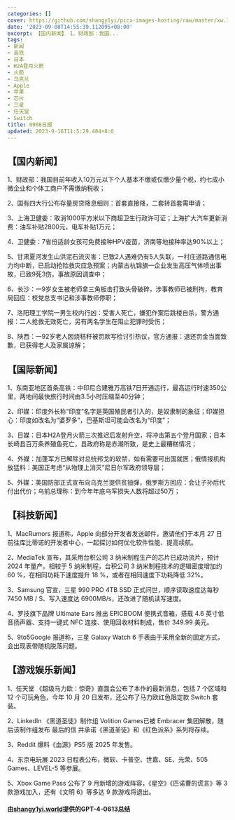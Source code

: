 ```yaml
---
categories: []
cover: https://github.com/shangy1yi/picx-images-hosting/raw/master/xw.1a15yyeng45c.webp
date: '2023-09-08T14:55:39.112095+08:00'
excerpt: 【国内新闻】 1、财政部：我国...
tags:
- 新闻
- 高铁
- 日本
- H2A登月火箭
- 火箭
- 乌克兰
- Apple
- 苹果
- 芯片
- 三星
- 任天堂
- Switch
title: 0908日报
updated: 2023-9-16T11:5:29.484+8:0
---
```

## 【国内新闻】

1、财政部：我国目前年收入10万元以下个人基本不缴或仅缴少量个税，约七成小微企业和个体工商户不需缴纳税收；

2、国有四大行公布存量房贷降息细则：首套直接降，二套转首套需申请；

3、上海卫健委：取消1000平方米以下商超卫生行政许可证；上海扩大汽车更新消费：油车补贴2800元，电车补贴1万元；

4、卫健委：7省份适龄女孩可免费接种HPV疫苗，济南等地接种率达90%以上；

5、甘肃夏河发生山洪泥石流灾害：已致2人遇难仍有5人失联，一村庄道路通信电力均中断，已启动抢险救灾应急预案；内蒙古杭锦旗一企业发生高压气体喷出事故，已致9死3伤，事故原因调查中；

6、长沙：一9岁女生被老师拿三角板击打致头骨破碎，涉事教师已被刑拘，教育局回应：校党总支书记和涉事教师停职；

7、洛阳理工学院一男生校内行凶：受害人死亡，嫌犯作案后跳楼自杀，警方通报：二人抢救无效死亡，另有两名学生在阻止犯罪时受伤；

8、陕西：一92岁老人因烧秸秆被罚款写检讨引热议，官方通报：退还罚金当面致歉，已获得老人及家属谅解；

## 【国际新闻】

1、东南亚地区首条高铁：中印尼合建雅万高铁7日开通运行，最高运行时速350公里，两地间最快旅行时间由3.5小时压缩至40分钟；

2、印媒：印度外长称“印度”名字是英国殖民者引入的，是奴隶制的象征；印媒担心：印度如改名为“婆罗多”，巴基斯坦可能会改名为“印度”；

3、日媒：日本H2A登月火箭三次推迟后发射升空，将冲击第五个登月国家；日本长崎县百万条养殖鱼死亡，县政府称是赤潮所致，是史上最糟糕情况；

4、外媒：加蓬军方已解除对总统邦戈的软禁，如有需要可出国就医；俄情报机构放猛料：美国正考虑“从物理上消灭”尼日尔军政府领导层；

5、外媒：美国防部正式宣布向乌克兰提供贫铀弹，俄罗斯方回应：会让子孙后代付出代价；乌前总理称：到今年年底乌军损失人数将超过50万；

## 【科技新闻】

1、MacRumors 报道称，Apple 向部分开发者发送邮件，邀请他们于本月 27 日前往库比蒂诺的开发者中心，一起探讨如何优化软件性能、提高续航。

2、MediaTek 宣布，其采用台积公司 3 纳米制程生产的芯片已成功流片，预计 2024 年量产。相较于 5 纳米制程，台积公司 3 纳米制程技术的逻辑密度增加约 60 %，在相同功耗下速度提升 18 %，或者在相同速度下功耗降低 32%。

3、Samsung 官宣，三星 990 PRO 4TB SSD 正式问世，顺序读取速度达每秒 7450 MB / S、写入速度达 6900MB/s，还改进了随机读写速度。

4、罗技旗下品牌 Ultimate Ears 推出 EPICBOOM 便携式音箱，搭载 4.6 英寸低音扬声器、支持一键式 NFC 连接、使用回收材料制成，售价 349.99 美元。

5、9to5Google 报道称，三星 Galaxy Watch 6 手表由于采用全新的固定方式，会出现表带随机脱落问题。

## 【游戏娱乐新闻】

1、任天堂 《超级马力欧：惊奇》直面会公布了本作的最新消息，包括 7 个区域和 12 个可玩角色，今年 10 月 20 日发布，还公布了马力欧红色限定款 Switch 套装。

2、LinkedIn 《黑道圣徒》制作组 Volition Games已被 Embracer 集团解散，随后该制作组发布 最后的信 并承诺《黑道圣徒》和《红色派系》系列将存续。

3、Reddit 爆料《血源》PS5 版 2025 年发售。

4、东京电玩展 2023 日程表公布，微软、卡普空、世嘉、SE、光荣、505 Games、LEVEL-5 等参展。

5、Xbox Game Pass 公布了 9 月新增的游戏阵容，《星空》《匹诺曹的谎言》等 3 款游戏加入，还有《文明 6》等多达 9 款游戏将退出。

#### 由[shangy1yi.world](https://shangy1yi.world)提供的GPT-4-0613总结
